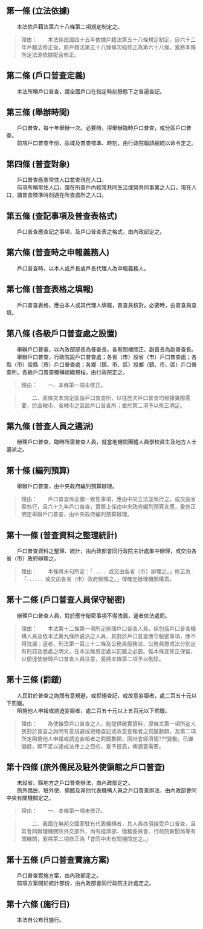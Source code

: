 第一條 (立法依據)
-----------------
　　本法依戶藉法第六十八條第二項規定制定之。  
> 理由：　　本法係民國四十五年依據戶籍法第五十八條規定制定，自六十二年戶籍法修正後，原戶籍法第五十八條條次經修正為第六十八條，爰將本條所定法源依據配合修正。



第二條 (戶口普查定義)
---------------------
　　本法所稱戶口普查，謂全國戶口在指定時刻靜態下之普遍查記。  


第三條 (舉辦時間)
-----------------
　　戶口普查，每十年舉辦一次。必要時，得舉辦臨時戶口普查，或分區戶口普查。  
　　前項戶口普查年份、區域及普查標準、時刻，由行政院報請總統以命令定之。  


第四條 (普查對象)
-----------------
　　戶口普查應查常住人口並查現在人口。  
　　前項所稱常住人口，謂在所查戶內經常共同生活或營共同事業之人口。現在人口，謂普查標準時刻適在所查處所之人口。  


第五條 (查記事項及普查表格式)
-----------------------------
　　戶口普查應查記之事項，及戶口普查表之格式，由內政部定之。  


第六條 (普查時之申報義務人)
---------------------------
　　戶口普查時，以本人或戶長或戶長代理人為申報義務人。  


第七條 (普查表格之填報)
-----------------------
　　戶口普查表格，應由本人或其代理人填報，普查員核對。必要時，由普查員查填。  


第八條 (各級戶口普查處之設置)
-----------------------------
　　舉辦戶口普查，以內政部部長為普查長，各有關機關正、副首長為副普查長。  
　　舉辦戶口普查，行政院設戶口普查處；各省（市）設省（市）戶口普查處；各縣（市）設縣（市）戶口普查處；各鄉（鎮、市、區）設鄉（鎮、市、區）戶口普查所。各級戶口普查機構組織規程，由行政院定之。  
> 理由：　　一、本條第一項未修正。

> 　　二、原條文未規定區設戶口普查所，以往歷次戶口普查均根據實際需要，於直轄市、省轄市之區設戶口普查所；爰於第二項予以修正明定。



第九條 (普查人員之遴派)
-----------------------
　　辦理戶口普查，臨時所需普查人員，就當地機關團體人員學校員生及地方人士遴派之。  


第十條 (編列預算)
-----------------
　　舉辦戶口普查，由中央政府編列預算辦理。  
> 理由：　　戶口普查係全國一致性事項，應由中央立法並執行之，或交由省縣執行，且六十九年戶口普查，實際上係由中央政府編列預算支應，爰修正明定舉辦戶口普查，由中央政府編列預算辦理。



第十一條 (普查資料之整理統計)
-----------------------------
　　戶口普查資料之整理、統計，由內政部會同行政院主計處集中辦理，或交由各省（市）政府辦理之。  
> 理由：　　本條將末句所定：「．．．．．或交由各省（市）辦理之。」修正為：「．．．．．．或交由各省（市）政府辦理之。」俾確定辦理機關權責。



第十二條 (戶口普查人員保守秘密)
-------------------------------
　　辦理戶口普查人員，對於應守秘密事項不得洩漏，違者依法處罰。  
> 理由：　　本法第十二條第一項所定辦理戶口普查人員，係包括戶口普查機構人員及依本法第九條所遴派之人員，其對於戶口普查應守秘密事項，應不得洩漏；違者，刑法第一百三十二條及公務員服務法、公務員懲戒法分別定有刑罰及懲處之明文，在本法無另定處以罰鍰之必要。惟本條宜修正保留，以便促使辦理戶口普查人員注意，爰將本條第二項予以刪除。



第十三條 (罰鍰)
---------------
　　人民對於普查之詢問有意規避，或拒絕查記，或故意妄報者，處二百五十元以下罰鍰。  
　　阻撓他人申報或誘迫妄報者，處二百五十元以上五百元以下罰鍰。  
> 理由：　　為使接受戶口普查之人，能提供確實資料，原條文第一項所定人民對於普查之詢問有意規避或拒絕查記或故意妄報者之罰鍰數額，及第二項所定阻撓他人申報或誘迫妄報者之罰鍰數額，因社會經濟情???變動，已嫌偏低，顯不足以達成法律上之目的，爰予提高，俾適當需要。



第十四條 (旅外僑民及駐外使領館之戶口普查)
-----------------------------------------
　　未設省、縣地方之戶口普查辦法，由內政部定之。  
　　旅外僑民、駐外使、領館及其他代表機構人員之戶口普查辦法，由內政部會同中央有關機關定之。  
> 理由：　　一、本條第一項未修正。

> 　　二、我國在無邦交國家駐有代表機構者，其人員亦須接受戶口普查，且其會同辦理機關除外交部外，尚有經濟部、僑務委員會、行政院新聞局等有關機關，爰將第二項修正為「會同中央有關機關定之。」



第十五條 (戶口普查實施方案)
---------------------------
　　戶口普查實施方案，由內政部定之。  
　　前項方案關於統計部份，由內政部會同行政院主計處定之。  


第十六條 (施行日)
-----------------
　　本法自公布日施行。